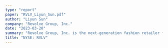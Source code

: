 ```yaml
---
type: "report"
paper: "RVLV_Liyun_Sun.pdf"
author: "Liyun Sun"
company: "Revolve Group, Inc."
date: "2023-03-20"
summary: "Revolve Group, Inc. is the next-generation fashion retailer for Millennial and Generation Z consumers, with two reportable segments, REVOLVE and FWRD, each offering diverse products available for sale to customers through their respective websites. REVOLVE offers a broad assortment of premium apparel, footwear, accessories, and beauty products while FWRD offers a curated assortment of emerging luxury brands."
title: "NYSE: RVLV"
---
```

